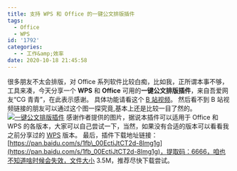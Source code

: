 ```yaml
---
title: 支持 WPS 和 Office 的一键公文排版插件
tags:
  - Office
  - WPS
id: '1792'
categories:
  - - 工作&amp;效率
date: 2020-10-18 21:45:58
---
```


很多朋友不太会排版，对 Office 系列软件比较白痴，比如我，正所谓本事不够，工具来凑，今天分享一个 **WPS** 和 **Office** 可用的**一键公文排版插件**，来自吾爱网友“CG 青青”，在此表示感谢。 具体功能请看这个 [B 站视频](https://www.bilibili.com/video/BV1454y1R7Sp)。 然后看不到 B 站视频链接的朋友可以通过这个图一探究竟,基本上还是比较一目了然的。 [![一键公文排版插件](https://images.jubuzz.com/uPic/YxPPKt.png)](https://images.jubuzz.com/uPic/YxPPKt.png) 感谢作者提供的图片，据说本插件可以适用于 Office 和 WPS 的各版本，大家可以自己尝试一下，当然，如果没有合适的版本可以看看我之前分享过的 [WPS](https://www.jubuzz.com/share/1601.html) 版本。 最后，插件下载地址链接：[https://pan.baidu.com/s/1fb\_00EctiJtCT2d-8lmg1g](https://pan.baidu.com/s/1fb_00EctiJtCT2d-8lmg1g)，提取码：6666，咱也不知道啥时候会失效，文件大小 3.5M，推荐尽快下载尝试。